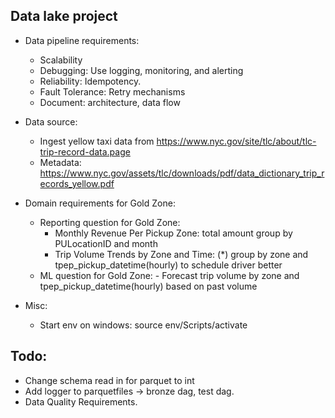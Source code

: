 ## Data lake project

- Data pipeline requirements:

  - Scalability
  - Debugging: Use logging, monitoring, and alerting
  - Reliability: Idempotency.
  - Fault Tolerance: Retry mechanisms
  - Document: architecture, data flow

- Data source:

  - Ingest yellow taxi data from https://www.nyc.gov/site/tlc/about/tlc-trip-record-data.page
  - Metadata: https://www.nyc.gov/assets/tlc/downloads/pdf/data_dictionary_trip_records_yellow.pdf

- Domain requirements for Gold Zone:

  - Reporting question for Gold Zone:
    - Monthly Revenue Per Pickup Zone: total amount group by PULocationID and month
    - Trip Volume Trends by Zone and Time: (\*) group by zone and tpep_pickup_datetime(hourly) to schedule driver better
  - ML question for Gold Zone: - Forecast trip volume by zone and tpep_pickup_datetime(hourly) based on past volume

- Misc:
  - Start env on windows: source env/Scripts/activate

## Todo:

- Change schema read in for parquet to int
- Add logger to parquetfiles -> bronze dag, test dag.
- Data Quality Requirements.
